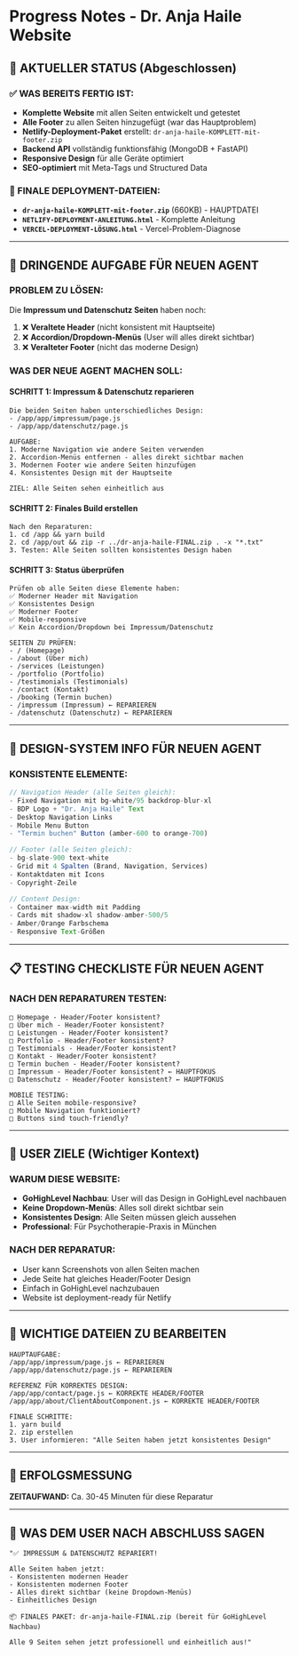 # Progress Notes - Dr. Anja Haile Website

## 🎯 AKTUELLER STATUS (Abgeschlossen)

### ✅ WAS BEREITS FERTIG IST:
- **Komplette Website** mit allen Seiten entwickelt und getestet
- **Alle Footer** zu allen Seiten hinzugefügt (war das Hauptproblem)
- **Netlify-Deployment-Paket** erstellt: `dr-anja-haile-KOMPLETT-mit-footer.zip`
- **Backend API** vollständig funktionsfähig (MongoDB + FastAPI)
- **Responsive Design** für alle Geräte optimiert
- **SEO-optimiert** mit Meta-Tags und Structured Data

### 📁 FINALE DEPLOYMENT-DATEIEN:
- **`dr-anja-haile-KOMPLETT-mit-footer.zip`** (660KB) - HAUPTDATEI
- **`NETLIFY-DEPLOYMENT-ANLEITUNG.html`** - Komplette Anleitung
- **`VERCEL-DEPLOYMENT-LÖSUNG.html`** - Vercel-Problem-Diagnose

---

## 🚨 DRINGENDE AUFGABE FÜR NEUEN AGENT

### **PROBLEM ZU LÖSEN:**
Die **Impressum und Datenschutz Seiten** haben noch:
1. ❌ **Veraltete Header** (nicht konsistent mit Hauptseite)
2. ❌ **Accordion/Dropdown-Menüs** (User will alles direkt sichtbar)
3. ❌ **Veralteter Footer** (nicht das moderne Design)

### **WAS DER NEUE AGENT MACHEN SOLL:**

#### **SCHRITT 1: Impressum & Datenschutz reparieren**
```
Die beiden Seiten haben unterschiedliches Design:
- /app/app/impressum/page.js
- /app/app/datenschutz/page.js

AUFGABE:
1. Moderne Navigation wie andere Seiten verwenden
2. Accordion-Menüs entfernen - alles direkt sichtbar machen  
3. Modernen Footer wie andere Seiten hinzufügen
4. Konsistentes Design mit der Hauptseite

ZIEL: Alle Seiten sehen einheitlich aus
```

#### **SCHRITT 2: Finales Build erstellen**
```
Nach den Reparaturen:
1. cd /app && yarn build
2. cd /app/out && zip -r ../dr-anja-haile-FINAL.zip . -x "*.txt"
3. Testen: Alle Seiten sollten konsistentes Design haben
```

#### **SCHRITT 3: Status überprüfen**
```
Prüfen ob alle Seiten diese Elemente haben:
✅ Moderner Header mit Navigation
✅ Konsistentes Design
✅ Moderner Footer
✅ Mobile-responsive
✅ Kein Accordion/Dropdown bei Impressum/Datenschutz

SEITEN ZU PRÜFEN:
- / (Homepage)
- /about (Über mich)  
- /services (Leistungen)
- /portfolio (Portfolio)
- /testimonials (Testimonials)
- /contact (Kontakt)
- /booking (Termin buchen)
- /impressum (Impressum) ← REPARIEREN
- /datenschutz (Datenschutz) ← REPARIEREN
```

---

## 🎨 DESIGN-SYSTEM INFO FÜR NEUEN AGENT

### **KONSISTENTE ELEMENTE:**
```javascript
// Navigation Header (alle Seiten gleich):
- Fixed Navigation mit bg-white/95 backdrop-blur-xl
- BDP Logo + "Dr. Anja Haile" Text
- Desktop Navigation Links
- Mobile Menu Button
- "Termin buchen" Button (amber-600 to orange-700)

// Footer (alle Seiten gleich):
- bg-slate-900 text-white
- Grid mit 4 Spalten (Brand, Navigation, Services)
- Kontaktdaten mit Icons
- Copyright-Zeile

// Content Design:
- Container max-width mit Padding
- Cards mit shadow-xl shadow-amber-500/5
- Amber/Orange Farbschema
- Responsive Text-Größen
```

---

## 📋 TESTING CHECKLISTE FÜR NEUEN AGENT

### **NACH DEN REPARATUREN TESTEN:**
```
□ Homepage - Header/Footer konsistent?
□ Über mich - Header/Footer konsistent?  
□ Leistungen - Header/Footer konsistent?
□ Portfolio - Header/Footer konsistent?
□ Testimonials - Header/Footer konsistent?
□ Kontakt - Header/Footer konsistent?
□ Termin buchen - Header/Footer konsistent?
□ Impressum - Header/Footer konsistent? ← HAUPTFOKUS
□ Datenschutz - Header/Footer konsistent? ← HAUPTFOKUS

MOBILE TESTING:
□ Alle Seiten mobile-responsive?
□ Mobile Navigation funktioniert?
□ Buttons sind touch-friendly?
```

---

## 🚀 USER ZIELE (Wichtiger Kontext)

### **WARUM DIESE WEBSITE:**
- **GoHighLevel Nachbau**: User will das Design in GoHighLevel nachbauen
- **Keine Dropdown-Menüs**: Alles soll direkt sichtbar sein
- **Konsistentes Design**: Alle Seiten müssen gleich aussehen
- **Professional**: Für Psychotherapie-Praxis in München

### **NACH DER REPARATUR:**
- User kann Screenshots von allen Seiten machen
- Jede Seite hat gleiches Header/Footer Design
- Einfach in GoHighLevel nachzubauen
- Website ist deployment-ready für Netlify

---

## 📝 WICHTIGE DATEIEN ZU BEARBEITEN

```
HAUPTAUFGABE:
/app/app/impressum/page.js ← REPARIEREN
/app/app/datenschutz/page.js ← REPARIEREN

REFERENZ FÜR KORREKTES DESIGN:
/app/app/contact/page.js ← KORREKTE HEADER/FOOTER
/app/app/about/ClientAboutComponent.js ← KORREKTE HEADER/FOOTER

FINALE SCHRITTE:
1. yarn build
2. zip erstellen
3. User informieren: "Alle Seiten haben jetzt konsistentes Design"
```

---

## 🎯 ERFOLGSMESSUNG



**ZEITAUFWAND:** Ca. 30-45 Minuten für diese Reparatur

---

## 💬 WAS DEM USER NACH ABSCHLUSS SAGEN

```
"✅ IMPRESSUM & DATENSCHUTZ REPARIERT!

Alle Seiten haben jetzt:
- Konsistenten modernen Header
- Konsistenten modernen Footer  
- Alles direkt sichtbar (keine Dropdown-Menüs)
- Einheitliches Design

📦 FINALES PAKET: dr-anja-haile-FINAL.zip (bereit für GoHighLevel Nachbau)

Alle 9 Seiten sehen jetzt professionell und einheitlich aus!"
```